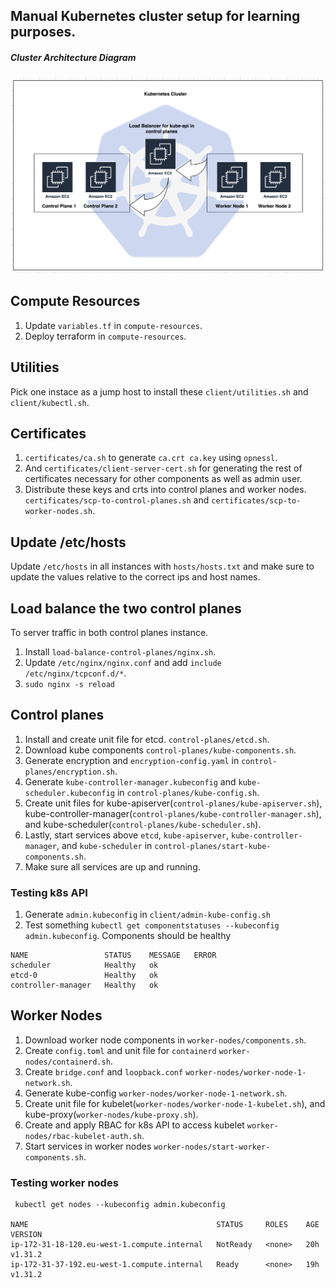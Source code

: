 ## Manual Kubernetes cluster setup for learning purposes.

##### Cluster Architecture Diagram
 ![Architecure Diagram](https://github.com/mrjbtc/kubernetes-cluster-setup-manually/blob/main/k8s_cluster.png)


<h2>Compute Resources</h2>

1. Update `variables.tf` in `compute-resources`.
2. Deploy terraform in `compute-resources`.


<h2>Utilities</h2>

Pick one instace as a jump host to install these `client/utilities.sh` and `client/kubectl.sh`.

<h2>Certificates</h2>

1. `certificates/ca.sh` to generate `ca.crt ca.key` using `opnessl`.
2. And `certificates/client-server-cert.sh` for generating the rest of certificates 
   necessary for other components as well as admin user.
3. Distribute these keys and crts into control planes and worker nodes. 
   `certificates/scp-to-control-planes.sh` and `certificates/scp-to-worker-nodes.sh`.


<h2>Update /etc/hosts</h2>
   
   Update `/etc/hosts` in all instances with `hosts/hosts.txt` and make sure to update the values relative to the correct ips and host names.

<h2>Load balance the two control planes</h2>

To server traffic in both control planes instance.
1. Install `load-balance-control-planes/nginx.sh`.
2. Update `/etc/nginx/nginx.conf` and add `include /etc/nginx/tcpconf.d/*`.
3. `sudo nginx -s reload`

<h2>Control planes</h2>

1. Install and create unit file for etcd. `control-planes/etcd.sh`.
2. Download kube components `control-planes/kube-components.sh`.
3. Generate encryption and `encryption-config.yaml` in `control-planes/encryption.sh`.
4. Generate `kube-controller-manager.kubeconfig` and `kube-scheduler.kubeconfig` 
	in `control-planes/kube-config.sh`.
5. Create unit files for kube-apiserver(`control-planes/kube-apiserver.sh`), 
	kube-controller-manager(`control-planes/kube-controller-manager.sh`), and
	kube-scheduler(`control-planes/kube-scheduler.sh`).
6. Lastly, start services above `etcd`, `kube-apiserver`, `kube-controller-manager`,
	and `kube-scheduler` in `control-planes/start-kube-components.sh`.
7. Make sure all services are up and running.


<h3>Testing k8s API</h3>

1. Generate `admin.kubeconfig` in `client/admin-kube-config.sh`
2. Test something `kubectl get componentstatuses --kubeconfig admin.kubeconfig`. Components should be healthy 
```
NAME                 STATUS    MESSAGE   ERROR
scheduler            Healthy   ok        
etcd-0               Healthy   ok        
controller-manager   Healthy   ok

```

<h2>Worker Nodes</h2>

1. Download worker node components in `worker-nodes/components.sh`.
2. Create `config.toml` and unit file for `containerd` `worker-nodes/containerd.sh`.
3. Create `bridge.conf` and `loopback.conf` `worker-nodes/worker-node-1-network.sh`.
4. Generate kube-config `worker-nodes/worker-node-1-network.sh`.
5. Create unit file for kubelet(`worker-nodes/worker-node-1-kubelet.sh`), 
	and kube-proxy(`worker-nodes/kube-proxy.sh`).
6. Create and apply RBAC for k8s API to access kubelet `worker-nodes/rbac-kubelet-auth.sh`.
7. Start services in worker nodes `worker-nodes/start-worker-components.sh`.

<h3>Testing worker nodes</h3>

```
 kubectl get nodes --kubeconfig admin.kubeconfig 

NAME                                          STATUS     ROLES    AGE   VERSION
ip-172-31-18-120.eu-west-1.compute.internal   NotReady   <none>   20h   v1.31.2
ip-172-31-37-192.eu-west-1.compute.internal   Ready      <none>   19h   v1.31.2

```


